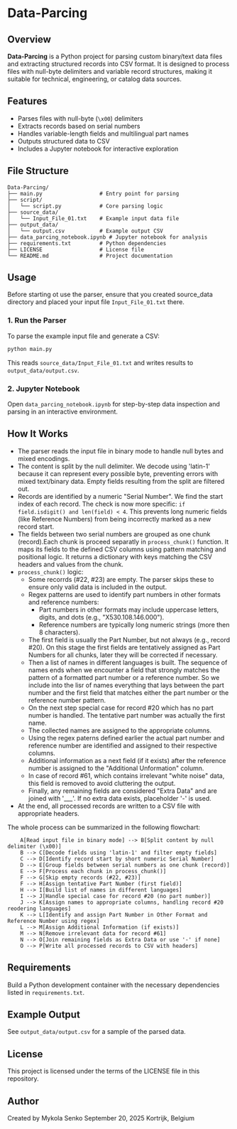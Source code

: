# Data-Parcing

## Overview

**Data-Parcing** is a Python project for parsing custom binary/text data files and extracting structured records into CSV format. It is designed to process files with null-byte delimiters and variable record structures, making it suitable for technical, engineering, or catalog data sources.

## Features
- Parses files with null-byte (`\x00`) delimiters
- Extracts records based on serial numbers
- Handles variable-length fields and multilingual part names
- Outputs structured data to CSV
- Includes a Jupyter notebook for interactive exploration

## File Structure
```
Data-Parcing/
├── main.py                  # Entry point for parsing
├── script/
│   └── script.py            # Core parsing logic
├── source_data/
│   └── Input_File_01.txt    # Example input data file
├── output_data/
│   └── output.csv           # Example output CSV
├── data_parcing_notebook.ipynb # Jupyter notebook for analysis
├── requirements.txt         # Python dependencies
├── LICENSE                  # License file
└── README.md                # Project documentation
```

## Usage
Before starting ot use the parser, ensure that you created source_data directory and placed your input file `Input_File_01.txt` there.

### 1. Run the Parser
To parse the example input file and generate a CSV:
```bash
python main.py
```
This reads `source_data/Input_File_01.txt` and writes results to `output_data/output.csv`.

### 2. Jupyter Notebook
Open `data_parcing_notebook.ipynb` for step-by-step data inspection and parsing in an interactive environment.

## How It Works
- The parser reads the input file in binary mode to handle null bytes and mixed encodings.
- The content is split by the null delimiter. We decode using 'latin-1' because it can represent every possible byte, preventing errors with mixed text/binary data. Empty fields resulting from the split are filtered out.
- Records are identified by a numeric "Serial Number". We find the start index of each record. The check is now more specific: `if field.isdigit() and len(field) < 4`. This prevents long numeric fields (like Reference Numbers) from being incorrectly marked as a new record start.
- The fields between two serial numbers are grouped as one chunk (record).Each chunk is proceed separatly in `process_chunk()` function. It maps its fields to the defined CSV columns using pattern matching and positional logic. It returns a dictionary with keys matching the CSV headers and values from the chunk.
- `process_chunk()` logic:
    - Some recorrds (#22, #23) are empty. The parser skips these to ensure only valid data is included in the output.
    - Regex patterns are used to identify part numbers in other formats and reference numbers:
        - Part numbers in other formats may include uppercase letters, digits, and dots (e.g., "X530.108.146.000").
        - Reference numbers are typically long numeric strings (more then 8 characters).
    - The first field is usually the Part Number, but not always (e.g., record #20). On this stage the first fields are tentatively assigned as Part Numbers for all chunks, later they will be corrected if necessary.
    - Then a list of names in different languages is built. The sequence of names ends when we encounter a field that strongly matches the pattern of a formatted part number or a reference number. So we include into the lisr of names everything that lays between the part number and the first field that matches either the part number or the reference number pattern.
    - On the next step special case for record #20 which has no part number is handled. The tentative part number was actually the first name.
    - The collected names are assigned to the appropriate columns.
    - Using the regex paterns defined earlier the actual part number and reference number are identified and assigned to their respective columns.
    - Additional information as a next field (if it exists) after the reference number is assigned to the "Additional Unformation" column.
    - In case of record #61, which contains irrelevant "white noise" data, this field is removed to avoid cluttering the output.
    - Finally, any remaining fields are considered "Extra Data" and are joined with '___'. If no extra data exists, placeholder '-' is used.
- At the end, all processed records are written to a CSV file with appropriate headers.

The whole process can be summarized in the following flowchart:
```flowchart TD
    A[Read input file in binary mode] --> B[Split content by null delimiter (\x00)]
    B --> C[Decode fields using 'latin-1' and filter empty fields]
    C --> D[Identify record start by short numeric Serial Number]
    D --> E[Group fields between serial numbers as one chunk (record)]
    E --> F[Process each chunk in process_chunk()]
    F --> G[Skip empty records (#22, #23)]
    F --> H[Assign tentative Part Number (first field)]
    H --> I[Build list of names in different languages]
    I --> J[Handle special case for record #20 (no part number)]
    J --> K[Assign names to appropriate columns, handling record #20 reodering languages]
    K --> L[Identify and assign Part Number in Other Format and Reference Number using regex]
    L --> M[Assign Additional Information (if exists)]
    M --> N[Remove irrelevant data for record #61]
    N --> O[Join remaining fields as Extra Data or use '-' if none]
    O --> P[Write all processed records to CSV with headers]
```

## Requirements
Build a Python development container with the necessary dependencies listed in `requirements.txt`.

## Example Output
See `output_data/output.csv` for a sample of the parsed data.

## License
This project is licensed under the terms of the LICENSE file in this repository.

## Author
Created by Mykola Senko
September 20, 2025
Kortrijk, Belgium
